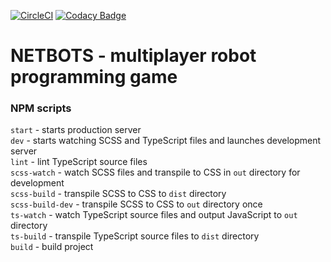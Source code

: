 [![CircleCI](https://circleci.com/gh/Eoic/netbots.svg?style=svg&circle-token=00241a178411177fbd19a453a58680be0aab2449)](https://circleci.com/gh/Eoic/netbots)
[![Codacy Badge](https://api.codacy.com/project/badge/Grade/ef89c5dc37fa4749924f05a9e9c0c9ca)](https://www.codacy.com?utm_source=github.com&amp;utm_medium=referral&amp;utm_content=Eoic/netbots&amp;utm_campaign=Badge_Grade)
# NETBOTS - multiplayer robot programming game

### NPM scripts

`start` - starts production server <br>
`dev` - starts watching SCSS and TypeScript files and launches development server<br>
`lint` - lint TypeScript source files<br>
`scss-watch` - watch SCSS files and transpile to CSS in `out` directory for development<br>
`scss-build` - transpile SCSS to CSS to `dist` directory<br>
`scss-build-dev` - transpile SCSS to CSS to `out` directory once<br>
`ts-watch` - watch TypeScript source files and output JavaScript to `out` directory<br>
`ts-build` - transpile TypeScript source files to `dist` directory<br>
`build` - build project<br>
